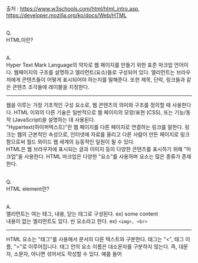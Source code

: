 출처 : https://www.w3schools.com/html/html_intro.asp, https://developer.mozilla.org/ko/docs/Web/HTML<br/><br/>

Q.<br/>
HTML이란?<br/><br/>

A.<br/>
Hyper Text Mark Language의 약자로 웹 페이지를 만들기 위한 표준 마크업 언어이다. 웹페이지의 구조를 설명하고 엘리먼트(요소)들로 구성되어 있다. 엘리먼트는 브라우저에게 콘텐츠들이 어떻게 표시되어야 하는지를 말해준다. 또한 제목, 단락, 링크들과 같은 콘텐츠 조각들에 레이블을 지정한다.
<hr>
웹을 이루는 가장 기초적인 구성 요소로, 웹 콘텐츠의 의미와 구조를 정의할 때 사용한다다. HTML 이외의 다른 기술은 일반적으로 웹 페이지의 모양/표현 (CSS), 또는 기능/동작 (JavaScript)을 설명하는 데 사용된다.<br/>
"Hypertext(하이퍼텍스트)"란 웹 페이지를 다른 페이지로 연결하는 링크를 말한다. 링크는 웹의 근본적인 속성으로, 인터넷에 자료를 올리고 다른 사람이 만든 페이지로 링크함으로써 월드 와이드 웹 세계의 능동적인 일원이 될 수 있다.<br/>
HTML은 웹 브라우저에 표시되는 글과 이미지 등의 다양한 콘텐츠를 표시하기 위해 "마크업"을 사용한다. HTML 마크업은 다양한 "요소"를 사용하며 요소는 많은 종류가 존재한다.<br/><br/>

Q.<br/>
HTML element란?<br/><br/>

A.<br/>
엘리먼트는 여는 태그, 내용, 닫는 태그로 구성된다. ex) <tagname>some content</tagname><br/>
내용이 없는 엘리먼트도 있다. 빈 요소라고 한다. ex) `<img>, <br>`
<hr>
HTML 요소는 "태그"를 사용해서 문서의 다른 텍스트와 구분한다. 태그는 "<", 태그 이름, ">"로 이루어집니다. 태그 안의 요소 이름은 대소문자를 구분하지 않는다. 즉, 대문자, 소문자, 아니면 섞어서도 작성할 수 있다. 예를 들어 <title>요소는 <Title>, <TITLE>, 그 외 기타 가능한 모든 방법으로 작성할 수 있다.<br/><br/>

Q.<br/>
element의 attribute란?<br/><br/>

A.<br/>
컨텐츠로 표시되길 원하지 않는 추가적인 정보를 담고 있다. 속성이 항상 가져야 하는 것은 다음과 같다.<br/>

1. 요소 이름과 속성 사이의 공백.
2. 속성 이름 뒤에는 등호(=)가 와야 한다.
3. 속성의 값 앞뒤에 열고닫는 인용부호(")가 있어야 한다.
<br/><br/>

Q.<br/>
attribute nesting이란?<br/><br/>

A.<br/>
요소 안에 요소를 넣을 수 있는 것을 말한다.<br/><br/>

Q.<br/>
HTML 문서의 구조?<br/><br/>

A.<br/>
```html
<!DOCTYPE html>
<html>
  <head>
    <meta charset="utf-8">
    <title></title>
  </head>
  <body>
  </body>
</html>
```
<hr>

1. `<!DOCTYPE html>` = doctype. 아주 오래전 HTML 이 막 나왔을 때 (1991년 2월쯤), doctype은 (자동 오류 확인이나 다른 유용한 것을 의미하는) good HTML로 인정받기 위해 HTML 페이지가 따라야 할 일련의 규칙으로의 연결통로로써 작동하는 것을 의미했다. 하지만, 최근에는 아무도 그런 것들에 대해 신경쓰지 않으며 그저 모든 것이 올바르게 동작하게 하기 위해 포함되어야 할 역사적인 유물일 뿐이다. 지금은, 그게 알아야 할 전부이다.<br/><br/>

2. `<html></html>` = `<html>` 요소. 페이지 전체 컨텐츠를 감싸며 루트(root) 요소라고도 한다.<br/><br/>

3. `<head></head>` = `<head>` 요소. 페이지에 포함된 모든 것들(보는 사람에게 보여주지 않을 것을 포함한)의 컨테이너 역할을 한다. 여기에는 키워드와 검색결과에 포함되길 원하는 페이지에 대한 설명, 콘텐츠를 꾸미는 CSS, 문자 집합 선언들과 같은 것이 포함된다.<br/><br/>

4. `<body></body>` = `<body>` 요소. 페이지에 방문한 사용자들에게 보여주길 원하는 모든 콘텐츠를 담고 있다. 텍스트, 이미지, 비디오, 게임, 플레이 가능한 오디오 트랙 등등.<br/><br/>

5. `<meta charset="utf-8">` = 문서가 사용해야할 문자 집합을 utf-8로 설정한다. 인간 주류 기록언어의 대부분의 문자가 포함되어 있다.

6. `<title></title>` = 페이지의 제목을 설정한다. 브라우저 탭에 표시되고 즐겨찾기에서 페이지의 설명으로도 사용된다.<br/><br/>

Q.<br/>
entity reference란?<br/><br/>

A.<br/>
HTML에서 `<, >, ". &`등의 특수문자로 html의 구문의 일부이다. 이것을 텍스트에 포함하기 위한 `&lt;, &gt;`등의 코드를 말한다.<br/><br/>

Q.<br/>
HTML주석?<br/><br/>

A.<br/>
`<!-- 내용 -->`으로 작성할 수 있다. 브라우저는 주석을 무시하여 사용자가 볼 수 없게한다. 목적은 코드에 메모를 포함시켜 논리나 코드를 설명할 수 있도록 하는 것이다.